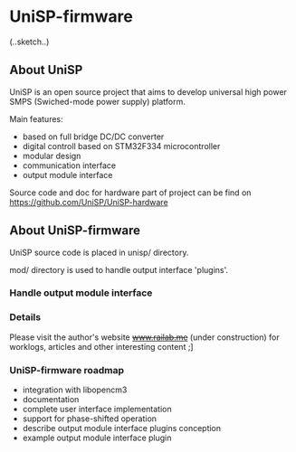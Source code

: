 # UniSP-firmware
(..sketch..)
## About UniSP

UniSP is an open source project that aims to develop universal high power SMPS (Swiched-mode power supply) platform.

Main features:
- based on full bridge DC/DC converter
- digital controll based on STM32F334 microcontroller
- modular design
- communication interface
- output module interface

Source code and doc for hardware part of project can be find on <https://github.com/UniSP/UniSP-hardware>

## About UniSP-firmware

UniSP source code is placed in unisp/ directory.

mod/ directory is used to handle output interface 'plugins'.


### Handle output module interface

### Details

Please visit the author's website ~~www.railab.me~~ (under construction) for worklogs, articles and other interesting content ;]

### UniSP-firmware roadmap

- integration with libopencm3
- documentation
- complete user interface implementation
- support for phase-shifted operation
- describe output module interface plugins conception
- example output module interface plugin
